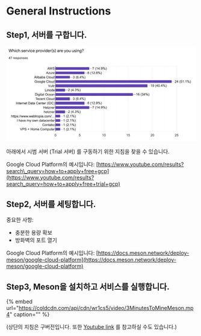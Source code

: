 # General Instructions

## Step1, 서버를 구합니다.

![서버를 구하기 위해서 어떤 서비스 제공자를 사용하고 계신가요?](../.gitbook/assets/image%20%282%29%20%282%29.png)

아래에서 시범 서버 (Trial 서버) 를 구동하기 위한 지침을 찾을 수 있습니다.

Google Cloud Platform의 예시입니다: [https://www.youtube.com/results?search\_query=how+to+apply+free+gcp](https://www.youtube.com/results?search_query=how+to+apply+free+trial+gcp)

## Step2, 서버를 세팅합니다.

중요한 사항:

* 충분한 용량 확보
* 방화벽의 포트 열기

Google Cloud Platform의 예시입니다: [https://docs.meson.network/deploy-meson/google-cloud-platform](https://docs.meson.network/deploy-meson/google-cloud-platform)

## Step3, Meson을 설치하고 서비스를 실행합니다.

{% embed url="https://coldcdn.com/api/cdn/wr1cs5/video/3MinutesToMineMeson.mp4" caption="" %}

\(상단의 지침은 구버전입니다. 또한 [Youtube link](https://www.youtube.com/watch?v=jHrVCpuREqk) 를 참고하실 수도 있습니다.\)
